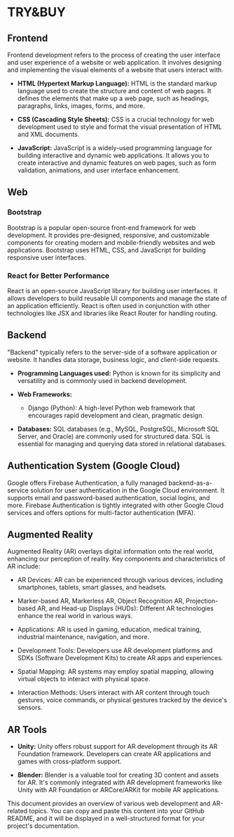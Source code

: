 # TRY&BUY

## Frontend

Frontend development refers to the process of creating the user interface and user experience of a website or web application. It involves designing and implementing the visual elements of a website that users interact with.

- **HTML (Hypertext Markup Language):** HTML is the standard markup language used to create the structure and content of web pages. It defines the elements that make up a web page, such as headings, paragraphs, links, images, forms, and more.

- **CSS (Cascading Style Sheets):** CSS is a crucial technology for web development used to style and format the visual presentation of HTML and XML documents.

- **JavaScript:** JavaScript is a widely-used programming language for building interactive and dynamic web applications. It allows you to create interactive and dynamic features on web pages, such as form validation, animations, and user interface enhancement.

## Web

### Bootstrap

Bootstrap is a popular open-source front-end framework for web development. It provides pre-designed, responsive, and customizable components for creating modern and mobile-friendly websites and web applications. Bootstrap uses HTML, CSS, and JavaScript for building responsive user interfaces.

### React for Better Performance

React is an open-source JavaScript library for building user interfaces. It allows developers to build reusable UI components and manage the state of an application efficiently. React is often used in conjunction with other technologies like JSX and libraries like React Router for handling routing.

## Backend

"Backend" typically refers to the server-side of a software application or website. It handles data storage, business logic, and client-side requests.

- **Programming Languages used:** Python is known for its simplicity and versatility and is commonly used in backend development.

- **Web Frameworks:**
  - Django (Python): A high-level Python web framework that encourages rapid development and clean, pragmatic design.

- **Databases:** SQL databases (e.g., MySQL, PostgreSQL, Microsoft SQL Server, and Oracle) are commonly used for structured data. SQL is essential for managing and querying data stored in relational databases.

## Authentication System (Google Cloud)

Google offers Firebase Authentication, a fully managed backend-as-a-service solution for user authentication in the Google Cloud environment. It supports email and password-based authentication, social logins, and more. Firebase Authentication is tightly integrated with other Google Cloud services and offers options for multi-factor authentication (MFA).

## Augmented Reality

Augmented Reality (AR) overlays digital information onto the real world, enhancing our perception of reality. Key components and characteristics of AR include:

- AR Devices: AR can be experienced through various devices, including smartphones, tablets, smart glasses, and headsets.

- Marker-based AR, Markerless AR, Object Recognition AR, Projection-based AR, and Head-up Displays (HUDs): Different AR technologies enhance the real world in various ways.

- Applications: AR is used in gaming, education, medical training, industrial maintenance, navigation, and more.

- Development Tools: Developers use AR development platforms and SDKs (Software Development Kits) to create AR apps and experiences.

- Spatial Mapping: AR systems may employ spatial mapping, allowing virtual objects to interact with physical space.

- Interaction Methods: Users interact with AR content through touch gestures, voice commands, or physical gestures tracked by the device's sensors.

## AR Tools

- **Unity:** Unity offers robust support for AR development through its AR Foundation framework. Developers can create AR applications and games with cross-platform support.

- **Blender:** Blender is a valuable tool for creating 3D content and assets for AR. It's commonly integrated with AR development frameworks like Unity with AR Foundation or ARCore/ARKit for mobile AR applications.

This document provides an overview of various web development and AR-related topics. You can copy and paste this content into your GitHub README, and it will be displayed in a well-structured format for your project's documentation.
